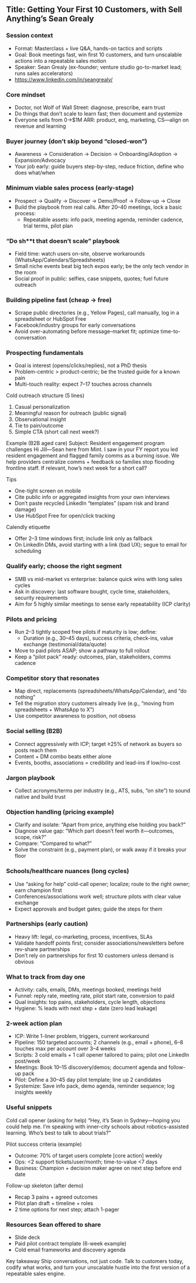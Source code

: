 ## Title: Getting Your First 10 Customers, with Sell Anything’s Sean Grealy 

### Session context

- Format: Masterclass + live Q&A, hands-on tactics and scripts
- Goal: Book meetings fast, win first 10 customers, and turn unscalable actions into a repeatable sales motion
- Speaker: Sean Grealy (ex-founder; venture studio go-to-market lead; runs sales accelerators)
- https://www.linkedin.com/in/seangrealy/

### Core mindset

- Doctor, not Wolf of Wall Street: diagnose, prescribe, earn trust
- Do things that don’t scale to learn fast; then document and systemize
- Everyone sells from 0→\$1M ARR: product, eng, marketing, CS—align on revenue and learning

### Buyer journey (don’t skip beyond “closed-won”)

- Awareness → Consideration → Decision → Onboarding/Adoption → Expansion/Advocacy
- Your job early: guide buyers step-by-step, reduce friction, define who does what/when

### Minimum viable sales process (early-stage)

- Prospect → Qualify → Discover → Demo/Proof → Follow-up → Close
- Build the playbook from real calls. After 20–40 meetings, lock a basic process:
    - Repeatable assets: info pack, meeting agenda, reminder cadence, trial terms, pilot plan

### “Do sh\*\*t that doesn’t scale” playbook

- Field time: watch users on-site, observe workarounds (WhatsApp/Calendars/Spreadsheets)
- Small niche events beat big tech expos early; be the only tech vendor in the room
- Social proof in public: selfies, case snippets, quotes; fuel future outreach

### Building pipeline fast (cheap → free)

- Scrape public directories (e.g., Yellow Pages), call manually, log in a spreadsheet or HubSpot Free
- Facebook/industry groups for early conversations
- Avoid over-automating before message–market fit; optimize time-to-conversation

### Prospecting fundamentals

- Goal is interest (opens/clicks/replies), not a PhD thesis
- Problem-centric > product-centric; be the trusted guide for a known pain
- Multi-touch reality: expect 7–17 touches across channels

Cold outreach structure (5 lines)

1. Casual personalization
2. Meaningful reason for outreach (public signal)
3. Observational insight
4. Tie to pain/outcome
5. Simple CTA (short call next week?)

Example (B2B aged care) Subject: Resident engagement program challenges Hi Jill—Sean here from Mint. I saw in your FY report you led resident engagement and flagged family comms as a burning issue. We help providers centralize comms + feedback so families stop flooding frontline staff. If relevant, how’s next week for a short call?

Tips

- One-tight screen on mobile
- Cite public info or aggregated insights from your own interviews
- Don’t paste recycled LinkedIn “templates” (spam risk and brand damage)
- Use HubSpot Free for open/click tracking

Calendly etiquette

- Offer 2–3 time windows first; include link only as fallback
- On LinkedIn DMs, avoid starting with a link (bad UX); segue to email for scheduling

### Qualify early; choose the right segment

- SMB vs mid-market vs enterprise: balance quick wins with long sales cycles
- Ask in discovery: last software bought, cycle time, stakeholders, security requirements
- Aim for 5 highly similar meetings to sense early repeatability (ICP clarity)

### Pilots and pricing

- Run 2–3 tightly scoped free pilots if maturity is low; define:
    - Duration (e.g., 30–45 days), success criteria, check-ins, value exchange (testimonial/data/quote)
- Move to paid pilots ASAP; show a pathway to full rollout
- Keep a “pilot pack” ready: outcomes, plan, stakeholders, comms cadence

### Competitor story that resonates

- Map direct, replacements (spreadsheets/WhatsApp/Calendar), and “do nothing”
- Tell the migration story customers already live (e.g., “moving from spreadsheets + WhatsApp to X”)
- Use competitor awareness to position, not obsess

### Social selling (B2B)

- Connect aggressively with ICP; target ≥25% of network as buyers so posts reach them
- Content + DM combo beats either alone
- Events, booths, associations = credibility and lead-ins if low/no-cost

### Jargon playbook

- Collect acronyms/terms per industry (e.g., ATS, subs, “on site”) to sound native and build trust

### Objection handling (pricing example)

- Clarify and isolate: “Apart from price, anything else holding you back?”
- Diagnose value gap: “Which part doesn’t feel worth it—outcomes, scope, risk?”
- Compare: “Compared to what?”
- Solve the constraint (e.g., payment plan), or walk away if it breaks your floor

### Schools/healthcare nuances (long cycles)

- Use “asking for help” cold-call opener; localize; route to the right owner; earn champion first
- Conferences/associations work well; structure pilots with clear value exchange
- Expect approvals and budget gates; guide the steps for them

### Partnerships (early caution)

- Heavy lift: legal, co-marketing, process, incentives, SLAs
- Validate handoff points first; consider associations/newsletters before rev-share partnerships
- Don’t rely on partnerships for first 10 customers unless demand is obvious

### What to track from day one

- Activity: calls, emails, DMs, meetings booked, meetings held
- Funnel: reply rate, meeting rate, pilot start rate, conversion to paid
- Qual insights: top pains, stakeholders, cycle length, objections
- Hygiene: % leads with next step + date (zero lead leakage)

### 2-week action plan

- ICP: Write 1-liner problem, triggers, current workaround
- Pipeline: 150 targeted accounts; 2 channels (e.g., email + phone), 6–8 touches max per account over 3–4 weeks
- Scripts: 3 cold emails + 1 call opener tailored to pains; pilot one LinkedIn post/week
- Meetings: Book 10–15 discovery/demos; document agenda and follow-up pack
- Pilot: Define a 30–45 day pilot template; line up 2 candidates
- Systemize: Save info pack, demo agenda, reminder sequence; log insights weekly

### Useful snippets

Cold call opener (asking for help) “Hey, it’s Sean in Sydney—hoping you could help me. I’m speaking with inner-city schools about robotics-assisted learning. Who’s best to talk to about trials?”

Pilot success criteria (example)

- Outcome: 70% of target users complete [core action] weekly
- Ops: <2 support tickets/user/month; time-to-value <7 days
- Business: Champion + decision maker agree on next step before end date

Follow-up skeleton (after demo)

- Recap 3 pains + agreed outcomes
- Pilot plan draft + timeline + roles
- 2 time options for next step; attach 1-pager

### Resources Sean offered to share

- Slide deck
- Paid pilot contract template (6-week example)
- Cold email frameworks and discovery agenda

Key takeaway Ship conversations, not just code. Talk to customers today, codify what works, and turn your unscalable hustle into the first version of a repeatable sales engine.
